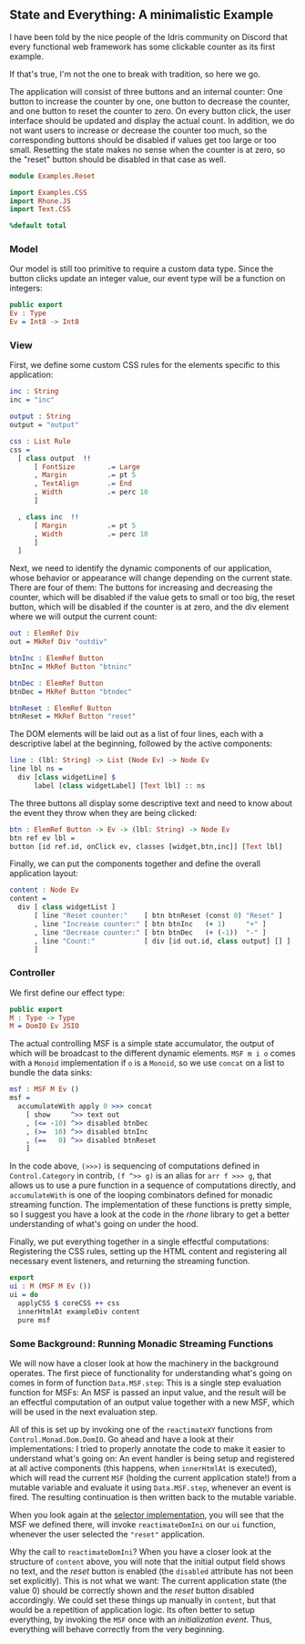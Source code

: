 ## State and Everything: A minimalistic Example

I have been told by the nice people of the Idris community
on Discord that every functional web framework has some clickable
counter as its first example.

If that's true, I'm not the one to break with tradition, so here we go.

The application will consist of three buttons and an internal
counter: One button to increase the counter by one, one button
to decrease the counter, and one button to reset the counter to
zero. On every button click, the user interface should be updated
and display the actual count. In addition, we do not want users
to increase or decrease the counter too much, so the corresponding
buttons should be disabled if values get too large or too small.
Resetting the state makes no sense when the counter is at zero,
so the "reset" button should be disabled in that case as well.


```idris
module Examples.Reset

import Examples.CSS
import Rhone.JS
import Text.CSS

%default total
```

### Model

Our model is still too primitive to require a custom
data type. Since the button clicks update an integer value,
our event type will be a function on integers:

```idris
public export
Ev : Type
Ev = Int8 -> Int8
```

### View

First, we define some custom CSS rules for the
elements specific to this application:

```idris
inc : String
inc = "inc"

output : String
output = "output"

css : List Rule
css =
  [ class output  !!
      [ FontSize        .= Large
      , Margin          .= pt 5
      , TextAlign       .= End
      , Width           .= perc 10
      ]

  , class inc  !!
      [ Margin          .= pt 5
      , Width           .= perc 10
      ]
  ]
```

Next, we need to identify the dynamic components
of our application, whose behavior or appearance will
change depending on the current state.
There are four of them: The buttons for increasing and decreasing
the counter, which will be disabled if the value gets to
small or too big, the reset button, which will be disabled
if the counter is at zero, and the div element where we will output
the current count:

```idris
out : ElemRef Div
out = MkRef Div "outdiv"

btnInc : ElemRef Button
btnInc = MkRef Button "btninc"

btnDec : ElemRef Button
btnDec = MkRef Button "btndec"

btnReset : ElemRef Button
btnReset = MkRef Button "reset"
```

The DOM elements will be laid out as a list of
four lines, each with a descriptive label at the
beginning, followed by the active components:

```idris
line : (lbl: String) -> List (Node Ev) -> Node Ev
line lbl ns =
  div [class widgetLine] $ 
      label [class widgetLabel] [Text lbl] :: ns
```

The three buttons all display some descriptive
text and need to know about the event they throw
when they are being clicked:

```idris
btn : ElemRef Button -> Ev -> (lbl: String) -> Node Ev
btn ref ev lbl =
button [id ref.id, onClick ev, classes [widget,btn,inc]] [Text lbl]
```

Finally, we can put the components together and define
the overall application layout:

```idris
content : Node Ev
content =
  div [ class widgetList ]
      [ line "Reset counter:"    [ btn btnReset (const 0) "Reset" ]
      , line "Increase counter:" [ btn btnInc   (+ 1)     "+" ]
      , line "Decrease counter:" [ btn btnDec   (+ (-1))  "-" ]
      , line "Count:"            [ div [id out.id, class output] [] ]
      ]
```

### Controller

We first define our effect type:

```idris
public export
M : Type -> Type
M = DomIO Ev JSIO
```

The actual controlling MSF is a simple state accumulator, the
output of which will be broadcast to the different dynamic
elements. `MSF m i o` comes with a `Monoid` implementation if
`o` is a `Monoid`, so we use `concat` on a list to bundle the data sinks:

```idris
msf : MSF M Ev ()
msf =
  accumulateWith apply 0 >>> concat
    [ show     ^>> text out
    , (<= -10) ^>> disabled btnDec
    , (>=  10) ^>> disabled btnInc
    , (==   0) ^>> disabled btnReset
    ]
```

In the code above, `(>>>)` is sequencing of computations defined in
`Control.Category` in contrib, `(f ^>> g)` is an alias for
`arr f >>> g`, that allows us to use a pure function in a sequence of
computations directly, and `accumulateWith` is one of the looping
combinators defined for monadic streaming function. The implementation
of these functions is pretty simple, so I suggest you have a look
at the code in the *rhone* library to get a better understanding
of what's going on under the hood.


Finally, we put everything together in a single effectful
computations: Registering the CSS rules, setting up the HTML
content and registering all necessary event listeners,
and returning the streaming function.

```idris
export
ui : M (MSF M Ev ())
ui = do
  applyCSS $ coreCSS ++ css
  innerHtmlAt exampleDiv content
  pure msf
```

### Some Background: Running Monadic Streaming Functions

We will now have a closer look at how the machinery in the background
operates. The first piece of functionality for understanding what's going
on comes in form of function `Data.MSF.step`: This is a single step
evaluation function for MSFs: An MSF is passed an input value, and the result
will be an effectful computation of an output value together with
a new MSF, which will be used in the next evaluation step.

All of this is set up by invoking one of the `reactimateXY` functions
from `Control.Monad.Dom.DomIO`. Go ahead and have a look at their implementations:
I tried to properly annotate the code to make it easier to understand
what's going on: An event handler is being setup and registered at all
active components (this happens, when `innerHtmlAt` is executed), which
will read the current `MSF` (holding the current application state!)
from a mutable variable
and evaluate it using `Data.MSF.step`, whenever an event is fired.
The resulting continuation is then written back to the mutable
variable.

When you look again at the [selector implementation](Selector.md), you
will see that the MSF we defined there, will invoke `reactimateDomIni`
on our `ui` function, whenever the user selected the `"reset"` application.

Why the call to `reactimateDomIni`? When you have a closer look at
the structure of `content` above, you will note that the initial output
field shows no text, and the *reset* button is enabled (the `disabled`
attribute has not been set explicitly). This is not what we want: The current
application state (the value 0) should be correctly shown and the
*reset* button disabled accordingly. We could set these things up
manually in `content`, but that would be a repetition of application
logic. Its often better to setup everything, by invoking the `MSF`
once with an *initialization event*. Thus, everything will behave
correctly from the very beginning.
